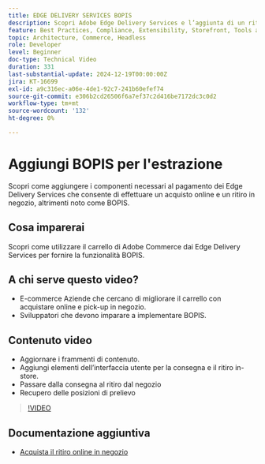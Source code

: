 ```yaml
---
title: EDGE DELIVERY SERVICES BOPIS
description: Scopri Adobe Edge Delivery Services e l’aggiunta di un ritiro online per l’acquisto in negozio o della funzionalità BOPIS per il check-out.
feature: Best Practices, Compliance, Extensibility, Storefront, Tools and External Services
topic: Architecture, Commerce, Headless
role: Developer
level: Beginner
doc-type: Technical Video
duration: 331
last-substantial-update: 2024-12-19T00:00:00Z
jira: KT-16699
exl-id: a9c316ec-a06e-4de1-92c7-241b60efef74
source-git-commit: e306b2cd26506f6a7ef37c2d416be7172dc3c0d2
workflow-type: tm+mt
source-wordcount: '132'
ht-degree: 0%

---
```


# Aggiungi BOPIS per l&#39;estrazione

Scopri come aggiungere i componenti necessari al pagamento dei Edge Delivery Services che consente di effettuare un acquisto online e un ritiro in negozio, altrimenti noto come BOPIS.

## Cosa imparerai

Scopri come utilizzare il carrello di Adobe Commerce dai Edge Delivery Services per fornire la funzionalità BOPIS.

## A chi serve questo video?

* E-commerce Aziende che cercano di migliorare il carrello con acquistare online e pick-up in negozio.
* Sviluppatori che devono imparare a implementare BOPIS.

## Contenuto video

* Aggiornare i frammenti di contenuto.
* Aggiungi elementi dell’interfaccia utente per la consegna e il ritiro in-store.
* Passare dalla consegna al ritiro dal negozio
* Recupero delle posizioni di prelievo

>[!VIDEO](https://video.tv.adobe.com/v/3441699?learn=on)

## Documentazione aggiuntiva

* [Acquista il ritiro online in negozio](https://experienceleague.adobe.com/developer/commerce/storefront/dropins/checkout/tutorials/buy-online-pickup-in-store/?lang=it)

